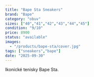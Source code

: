```yaml
---
title: "Bape Sta Sneakers"
brand: "Bape"
category: "obuv"
sizes: ["40","41","42","43","44","45"]
condition: "9/10"
price: 8900
status: "available"
images:
  - "/products/bape-sta/cover.jpg"
tags: ["sneakers","bape"]
date: "2025-09-30"
---
```

Ikonické tenisky Bape Sta.
